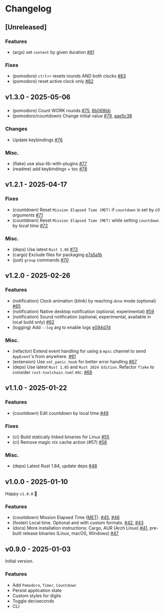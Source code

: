 # Changelog

## [Unreleased]

### Features

- (args) set `content` by given duration [#81](https://github.com/sectore/tick-tock-tui/pull/81)

### Fixes

- (pomodoro) `ctrl+r` resets rounds AND both clocks [#83](https://github.com/sectore/tick-tock-tui/pull/83)
- (pomodoro) reset active clock only [#82](https://github.com/sectore/tick-tock-tui/pull/82)

## v1.3.0 - 2025-05-06

###

- (pomodoro) Count WORK rounds [#75](https://github.com/sectore/timr-tui/pull/75), [6b068bb](https://github.com/sectore/timr-tui/commit/6b068bbd094d9ec1a36b47598fadfc71296d9590)
- (pomodoro/countdown) Change initial value [#79](https://github.com/sectore/timr-tui/pull/79), [aae5c38](https://github.com/sectore/timr-tui/commit/aae5c38cd6a666d5ba418b12fb67879a2146b9a2)

### Changes

- Update keybindings [#76](https://github.com/sectore/timr-tui/pull/76)

### Misc.

- (flake) use alsa-lib-with-plugins [#77](https://github.com/sectore/timr-tui/pull/77)
- (readme) add keybindings + toc [#78](https://github.com/sectore/timr-tui/pull/78)

## v1.2.1 - 2025-04-17

### Fixes

- (countdown) Reset `Mission Elapsed Time (MET)` if `countdown` is set by _cli arguments_ [#71](https://github.com/sectore/timr-tui/pull/71)
- (countdown) Reset `Mission Elapsed Time (MET)` while setting `countdown` by _local time_ [#72](https://github.com/sectore/timr-tui/pull/72)

### Misc.

- (deps) Use latest `Rust 1.86` [#73](https://github.com/sectore/timr-tui/pull/73)
- (cargo) Exclude files for packaging [e7a5a1b](https://github.com/sectore/timr-tui/commit/e7a5a1b2da7a7967f2602a0b92f391ac768ca638)
- (just) `group` commands [#70](https://github.com/sectore/timr-tui/pull/70)

## v1.2.0 - 2025-02-26

### Features

- (notification) Clock animation (blink) by reaching `done` mode (optional) [#65](https://github.com/sectore/timr-tui/pull/65)
- (notification) Native desktop notification (optional, experimental) [#59](https://github.com/sectore/timr-tui/pull/59)
- (notification) Sound notification (optional, experimental, available in local build only) [#62](https://github.com/sectore/timr-tui/pull/62)
- (logging) Add `--log` arg to enable logs [e094d7d](https://github.com/sectore/timr-tui/commit/e094d7d81b99f58f0d3bc50124859a4e1f6dbe4f)

### Misc.

- (refactor) Extend event handling for using a `mpsc` channel to send `AppEvent`'s from anywhere. [#61](https://github.com/sectore/timr-tui/pull/61)
- (extension) Use `set_panic_hook` for better error handling [#67](https://github.com/sectore/timr-tui/pull/67)
- (deps) Use latest `Rust 1.85` and `Rust 2024 Edition`. Refactor `flake` to consider `rust-toolchain.toml` etc. [#68](https://github.com/sectore/timr-tui/pull/68)

## v1.1.0 - 2025-01-22

### Features

- (countdown) Edit countdown by local time [#49](https://github.com/sectore/timr-tui/pull/49)

### Fixes

- (ci) Build statically linked binaries for Linux [#55](https://github.com/sectore/timr-tui/pull/55)
- (ci) Remove magic nix cache action (#57) [#56](https://github.com/sectore/timr-tui/issues/56)

### Misc.

- (deps) Latest Rust 1.84, update deps [#48](https://github.com/sectore/timr-tui/pull/48)

## v1.0.0 - 2025-01-10

Happy `v1.0.0` 🎉

### Features

- (countdown) Mission Elapsed Time ([MET](https://en.wikipedia.org/wiki/Mission_Elapsed_Time)). [#45](https://github.com/sectore/timr-tui/pull/45), [#46](https://github.com/sectore/timr-tui/pull/46)
- (footer) Local time. Optional and with custom formats. [#42](https://github.com/sectore/timr-tui/pull/42), [#43](https://github.com/sectore/timr-tui/pull/43)
- (docs) More installation instructions: Cargo, AUR (Arch Linux) [#41](https://github.com/sectore/timr-tui/pull/41), pre-built release binaries (Linux, macOS, Windows) [#47](https://github.com/sectore/timr-tui/pull/47)

## v0.9.0 - 2025-01-03

Initial version.

### Features

- Add `Pomodoro`, `Timer`, `Countdown`
- Persist application state
- Custom styles for digits
- Toggle deciseconds
- CLI

